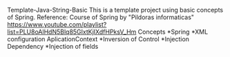 Template-Java-String-Basic
This is a template project using basic concepts of Spring.
Reference: Course of Spring by "Pildoras informaticas" https://www.youtube.com/playlist?list=PLU8oAlHdN5Blq85GIxtKjIXdfHPksV_Hm
Concepts
*Spring
*XML configuration AplicationContext
*Inversion of Control
*Injection Dependency
*Injection of fields

